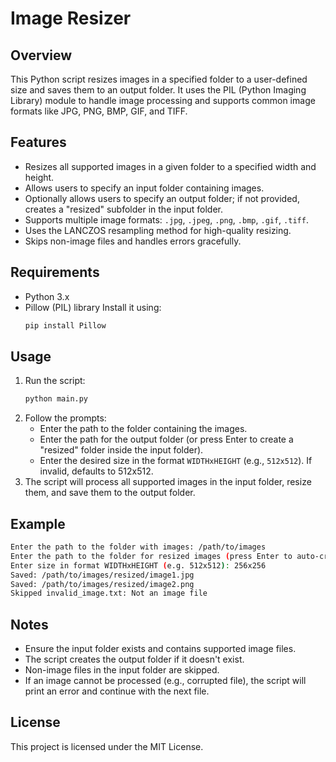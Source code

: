 # Image Resizer

## Overview
This Python script resizes images in a specified folder to a user-defined size and saves them to an output folder. It uses the PIL (Python Imaging Library) module to handle image processing and supports common image formats like JPG, PNG, BMP, GIF, and TIFF.

## Features
- Resizes all supported images in a given folder to a specified width and height.
- Allows users to specify an input folder containing images.
- Optionally allows users to specify an output folder; if not provided, creates a "resized" subfolder in the input folder.
- Supports multiple image formats: `.jpg`, `.jpeg`, `.png`, `.bmp`, `.gif`, `.tiff`.
- Uses the LANCZOS resampling method for high-quality resizing.
- Skips non-image files and handles errors gracefully.

## Requirements
- Python 3.x
- Pillow (PIL) library
  Install it using:
  ```bash
  pip install Pillow
  ```

## Usage
1. Run the script:
   ```bash
   python main.py
   ```
2. Follow the prompts:
   - Enter the path to the folder containing the images.
   - Enter the path for the output folder (or press Enter to create a "resized" folder inside the input folder).
   - Enter the desired size in the format `WIDTHxHEIGHT` (e.g., `512x512`). If invalid, defaults to 512x512.
3. The script will process all supported images in the input folder, resize them, and save them to the output folder.

## Example
```bash
Enter the path to the folder with images: /path/to/images
Enter the path to the folder for resized images (press Enter to auto-create inside input folder): 
Enter size in format WIDTHxHEIGHT (e.g. 512x512): 256x256
Saved: /path/to/images/resized/image1.jpg
Saved: /path/to/images/resized/image2.png
Skipped invalid_image.txt: Not an image file
```

## Notes
- Ensure the input folder exists and contains supported image files.
- The script creates the output folder if it doesn't exist.
- Non-image files in the input folder are skipped.
- If an image cannot be processed (e.g., corrupted file), the script will print an error and continue with the next file.

## License
This project is licensed under the MIT License.
